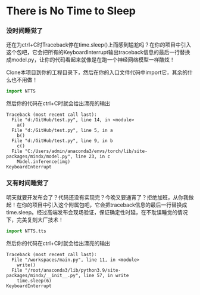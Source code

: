 # There is No Time to Sleep
### 没时间睡觉了
还在为ctrl+C时Traceback停在time.sleep()上而感到尴尬吗？在你的项目中引入这个包吧，它会把所有的KeyboardInterrupt输出traceback信息的最后一行替换成model.py，让你的代码看起来就像是在跑一个神经网络模型一样酷炫！

Clone本项目到你的工程目录下，然后在你的入口文件代码中import它，其余的什么也不用做！
```python
import NTTS
```

然后你的代码在ctrl+C时就会给出漂亮的输出

```
Traceback (most recent call last):
  File "d:/GitHub/test.py", line 14, in <module>
    a()
  File "d:/GitHub/test.py", line 5, in a
    b()
  File "d:/GitHub/test.py", line 9, in b
    c()
  File "C:/Users/admin/anaconda3/envs/torch/lib/site-packages/mindx/model.py", line 23, in c
    Model.inference(img)
KeyboardInterrupt
```

### 又有时间睡觉了
明天就要开发布会了？代码还没有实现完？今晚又要通宵了？拒绝加班，从你我做起！在你的项目中引入这个附属包吧，它会把traceback信息的最后一行替换成time.sleep。经过高端发布会现场验证，保证确定性时延，在不耽误睡觉的情况下，完美复刻大厂技术！

```python
import NTTS.tts
```

然后你的代码在ctrl+C时就会给出漂亮的输出

```
Traceback (most recent call last):
  File "/workspaces/main.py", line 11, in <module>
    write()
  File "/root/anaconda3/lib/python3.9/site-packages/mindx/__init__.py", line 57, in write
    time.sleep(6)
KeyboardInterrupt
```